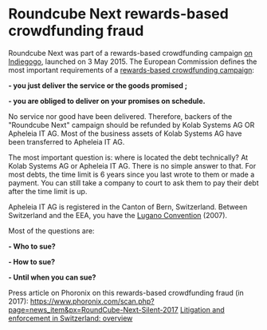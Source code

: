 # Roundcube Next rewards-based crowdfunding fraud

Roundcube Next was part of a rewards-based crowdfunding campaign [on Indiegogo](https://www.indiegogo.com/projects/roundcube-next--2#/), launched on 3 May 2015.
The European Commission defines the most important requirements of a [rewards-based crowdfunding campaign](https://ec.europa.eu/growth/tools-databases/crowdfunding-guide/types/rewards_en):

**- you just deliver the service or the goods promised ;**

**- you are obliged to deliver on your promises on schedule.**

No service nor good have been delivered.
Therefore, backers of the "Roundcube Next" campaign should be refunded by Kolab Systems AG OR Apheleia IT AG.
Most of the business assets of Kolab Systems AG have been transferred to Apheleia IT AG.

The most important question is: where is located the debt technically? At Kolab Systems AG or Apheleia IT AG. There is no simple answer to that.
For most debts, the time limit is 6 years since you last wrote to them or made a payment.
You can still take a company to court to ask them to pay their debt after the time limit is up.

Apheleia IT AG is registered in the Canton of Bern, Switzerland.
Between Switzerland and the EEA, you have the [Lugano Convention](https://en.wikipedia.org/wiki/Brussels_Regime#Lugano_convention_(2007)) (2007).

Most of the questions are:

 **- Who to sue?**
 
 **- How to sue?**
 
 **- Until when you can sue?**

Press article on Phoronix on this rewards-based crowdfunding fraud (in 2017): https://www.phoronix.com/scan.php?page=news_item&px=RoundCube-Next-Silent-2017
[Litigation and enforcement in Switzerland: overview](https://uk.practicallaw.thomsonreuters.com/1-502-1695?transitionType=Default&contextData=(sc.Default)&firstPage=true&bhcp=1)


